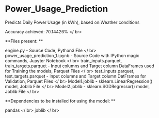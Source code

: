 # Power_Usage_Prediction
Predicts Daily Power Usage (in kWh), based on Weather conditions

Accuracy achieved: 70.14426% </ br>

**Files present: **

engine.py - Source Code, Python3 File </ br>
power_usage_prediction_1.ipynb - Source Code with IPython magic commands, Jupyter Notebook </ br>
train_inputs.parquet, train_targets.parquet - Input columns and Target column DataFrames used for Training the models, Parquet Files </ br>
test_inputs.parquet, test_targets.parquet - Input columns and Target column DatFrames for Validation, Parquet Files </ br>
Model1.joblib - sklearn.LinearRegression() model, Joblib File </ br>
Model2.joblib - sklearn.SGDRegressor() model, Joblib File </ br>

**Dependencies to be installed for using the model: **

pandas </ br>
joblib </ br>
